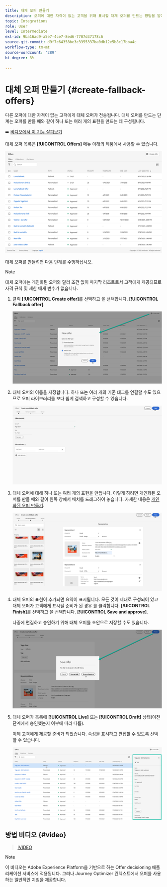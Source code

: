 ```yaml
---
title: 대체 오퍼 만들기
description: 오퍼에 대한 자격이 없는 고객을 위해 표시할 대체 오퍼를 만드는 방법을 알아봅니다
topic: Integrations
role: User
level: Intermediate
exl-id: 9ba16ad9-a5e7-4ce7-8ed6-7707d37178c6
source-git-commit: d9f7c64358be3c3355337ba0db12e5b8c17bba4c
workflow-type: tm+mt
source-wordcount: '289'
ht-degree: 3%

---
```


# 대체 오퍼 만들기 {#create-fallback-offers}

다른 오퍼에 대한 자격이 없는 고객에게 대체 오퍼가 전송됩니다. 대체 오퍼를 만드는 단계는 오퍼를 만들 때와 같이 하나 또는 여러 개의 표현을 만드는 데 구성됩니다.

➡️ [비디오에서 이 기능 살펴보기](#video)

대체 오퍼 목록은 **[!UICONTROL Offers]** 메뉴 아래의 제품에서 사용할 수 있습니다.

![](../assets/offers_list.png)

대체 오퍼를 만들려면 다음 단계를 수행하십시오.

>[!NOTE]
>
>대체 오퍼에는 개인화된 오퍼와 달리 조건 없이 마지막 리조트로서 고객에게 제공되므로 자격 규칙 및 제한 매개 변수가 없습니다.

1. 클릭 **[!UICONTROL Create offer]**&#x200B;를 선택하고 을 선택합니다. **[!UICONTROL Fallback offer]**.

   ![](../assets/create_fallback.png)

1. 대체 오퍼의 이름을 지정합니다. 하나 또는 여러 개의 기존 태그를 연결할 수도 있으므로 오퍼 라이브러리를 보다 쉽게 검색하고 구성할 수 있습니다.

   ![](../assets/fallback_details.png)

1. 대체 오퍼에 대해 하나 또는 여러 개의 표현을 만듭니다. 이렇게 하려면 개인화된 오퍼를 만들 때와 같이 왼쪽 창에서 배치를 드래그하여 놓습니다. 자세한 내용은 [개인화된 오퍼 만들기](../offer-library/creating-personalized-offers.md).

   ![](../assets/fallback_content.png)

1. 대체 오퍼의 표현이 추가되면 요약이 표시됩니다. 모든 것이 제대로 구성되어 있고 대체 오퍼가 고객에게 표시될 준비가 된 경우 를 클릭합니다. **[!UICONTROL Finish]**&#x200B;를 선택하고 을 선택합니다. **[!UICONTROL Save and approve]**.

   나중에 편집하고 승인하기 위해 대체 오퍼를 초안으로 저장할 수도 있습니다.

   ![](../assets/fallback_review.png)

1. 대체 오퍼가 목록에 **[!UICONTROL Live]** 또는 **[!UICONTROL Draft]** 상태(이전 단계에서 승인했는지 여부에 따라 다름).

   이제 고객에게 제공할 준비가 되었습니다. 속성을 표시하고 편집할 수 있도록 선택할 수 있습니다. <!-- no suppression? -->

   ![](../assets/fallback_created.png)

## 방법 비디오 {#video}

>[!VIDEO](https://video.tv.adobe.com/v/329383?quality=12)

>[!NOTE]
>
>이 비디오는 Adobe Experience Platform을 기반으로 하는 Offer decisioning 애플리케이션 서비스에 적용됩니다. 그러나 Journey Optimizer 컨텍스트에서 오퍼를 사용하는 일반적인 지침을 제공합니다.
